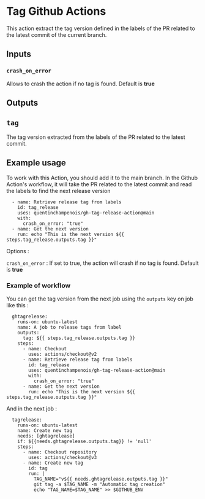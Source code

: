 # Tag Github Actions

This action extract the tag version defined in the labels of the PR related to the latest commit of the current branch.

## Inputs

### `crash_on_error`
Allows to crash the action if no tag is found. Default is **true**

## Outputs

## `tag`

The tag version extracted from the labels of the PR related to the latest commit.

## Example usage

To work with this Action, you should add it to the main branch. In the Github Action's workflow, it will take the PR related to the latest commit and read the labels to find the next release version

```
  - name: Retrieve release tag from labels
    id: tag_release
    uses: quentinchampenois/gh-tag-release-action@main
    with:
      crash_on_error: "true"
  - name: Get the next version
    run: echo "This is the next version ${{ steps.tag_release.outputs.tag }}"
```

Options : 

`crash_on_error` : If set to true, the action will crash if no tag is found. Default is **true**

### Example of workflow 

You can get the tag version from the next job using the `outputs` key on job like this :

```
  ghtagrelease:
    runs-on: ubuntu-latest
    name: A job to release tags from label
    outputs:
      tag: ${{ steps.tag_release.outputs.tag }}
    steps:
      - name: Checkout
        uses: actions/checkout@v2
      - name: Retrieve release tag from labels
        id: tag_release
        uses: quentinchampenois/gh-tag-release-action@main
        with:
          crash_on_error: "true"
      - name: Get the next version
        run: echo "This is the next version ${{ steps.tag_release.outputs.tag }}"
```

And in the next job : 

```
  tagrelease:
    runs-on: ubuntu-latest
    name: Create new tag
    needs: [ghtagrelease]
    if: ${{needs.ghtagrelease.outputs.tag}} != 'null'
    steps:
      - name: Checkout repository
        uses: actions/checkout@v3
      - name: Create new tag
        id: tag
        run: |
          TAG_NAME="v${{ needs.ghtagrelease.outputs.tag }}"
          git tag -a $TAG_NAME -m "Automatic tag creation"
          echo "TAG_NAME=$TAG_NAME" >> $GITHUB_ENV
```
